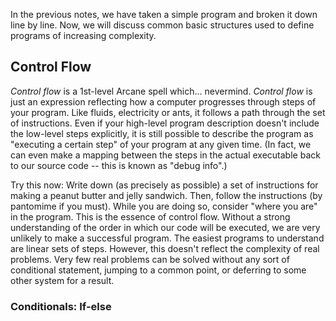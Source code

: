 In the previous notes, we have taken a simple program and broken it down line by line. Now, we will discuss common basic structures used to define programs of increasing complexity.

## Control Flow
*Control flow* is a 1st-level Arcane spell which... nevermind. *Control flow* is just an expression reflecting how a computer progresses through steps of your program. Like fluids, electricity or ants, it follows a path through the set of instructions. Even if your high-level program description doesn't include the low-level steps explicitly, it is still possible to describe the program as "executing a certain step" of your program at any given time. (In fact, we can even make a mapping between the steps in the actual executable back to our source code -- this is known as "debug info".)

Try this now: Write down (as precisely as possible) a set of instructions for making a peanut butter and jelly sandwich. Then, follow the instructions (by pantomime if you must). While you are doing so, consider "where you are" in the program. This is the essence of control flow. Without a strong understanding of the order in which our code will be executed, we are very unlikely to make a successful program. The easiest programs to understand are linear sets of steps. However, this doesn't reflect the complexity of real problems. Very few real problems can be solved without any sort of conditional statement, jumping to a common point, or deferring to some other system for a result.

### Conditionals: If-else


